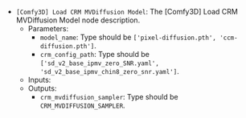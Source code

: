 - `[Comfy3D] Load CRM MVDiffusion Model`: The [Comfy3D] Load CRM MVDiffusion Model node description.
    - Parameters:
        - `model_name`: Type should be `['pixel-diffusion.pth', 'ccm-diffusion.pth']`.
        - `crm_config_path`: Type should be `['sd_v2_base_ipmv_zero_SNR.yaml', 'sd_v2_base_ipmv_chin8_zero_snr.yaml']`.
    - Inputs:
    - Outputs:
        - `crm_mvdiffusion_sampler`: Type should be `CRM_MVDIFFUSION_SAMPLER`.
